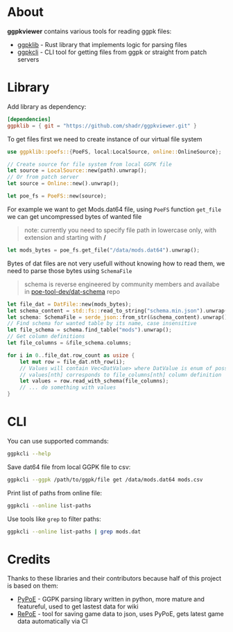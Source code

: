 # About
**ggpkviewer** contains various tools for reading ggpk files:
-  [ggpklib](#library) - Rust library that implements logic for parsing files
- [ggpkcli](#cli) - CLI tool for getting files from ggpk or straight from patch servers

# Library
Add library as dependency:
```toml
[dependencies]
ggpklib = { git = "https://github.com/shadr/ggpkviewer.git" }
```

To get files first we need to create instance of our virtual file system
```rust
use ggpklib::poefs::{PoeFS, local:LocalSource, online::OnlineSource};

// Create source for file system from local GGPK file
let source = LocalSource::new(path).unwrap();
// Or from patch server
let source = Online::new().unwrap();

let poe_fs = PoeFS::new(source);
```
For example we want to get Mods.dat64 file, using `PoeFS` function `get_file` we can get uncompressed bytes of wanted file
> note: currently you need to specify file path in lowercase only, with extension and starting with **/**
```rust
let mods_bytes = poe_fs.get_file("/data/mods.dat64").unwrap();
```
Bytes of dat files are not very usefull without knowing how to read them, we need to parse those bytes using `SchemaFile`
> schema is reverse engineered by community members and availabe in [poe-tool-dev/dat-schema](https://github.com/poe-tool-dev/dat-schema) repo

```rust
let file_dat = DatFile::new(mods_bytes);
let schema_content = std::fs::read_to_string("schema.min.json").unwrap();
let schema: SchemaFile = serde_json::from_str(&schema_content).unwrap();
// Find schema for wanted table by its name, case insensitive
let file_schema = schema.find_table("mods").unwrap();
// Get column definitions
let file_columns = &file_schema.columns;

for i in 0..file_dat.row_count as usize {
    let mut row = file_dat.nth_row(i);
    // Values will contain Vec<DatValue> where DatValue is enum of possible types
    // values[nth] corresponds to file_columns[nth] column definition
    let values = row.read_with_schema(file_columns);
    // ... do something with values
}
```
# CLI
You can use supported commands:
```sh
ggpkcli --help
```
Save dat64 file from local GGPK file to csv:
```sh
ggpkcli --ggpk /path/to/ggpk/file get /data/mods.dat64 mods.csv
```

Print list of paths from online file:
```sh
ggpkcli --online list-paths
```
Use tools like `grep` to filter paths:
```sh
ggpkcli --online list-paths | grep mods.dat

```
# Credits
Thanks to these libraries and their contributors because half of this project is based on them:
- [PyPoE](https://github.com/Project-Path-of-Exile-Wiki/PyPoE) - GGPK parsing library written in python, more mature and featureful, used to get lastest data for wiki
- [RePoE](https://github.com/lvlvllvlvllvlvl/RePoE/) - tool for saving game data to json, uses PyPoE, gets latest game data automatically via CI
